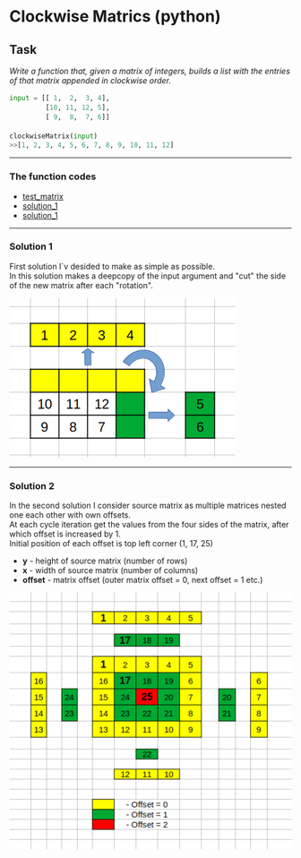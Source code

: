 # Clockwise Matrics (python)

## Task

_Write a function that, given a matrix of integers, builds a list with the entries of that matrix appended in clockwise order._

```python
input = [[ 1,  2,  3, 4],
         [10, 11, 12, 5],
         [ 9,  8,  7, 6]]

clockwiseMatrix(input)
>>[1, 2, 3, 4, 5, 6, 7, 8, 9, 10, 11, 12]
```

---

### The function codes

- [test_matrix](https://github.com/antovk/test-tasks/blob/main/clockwise-matrix/test_matrix.py)
- [solution_1](https://github.com/antovk/test-tasks/blob/main/clockwise-matrix/clockwise_matrix_1.py)
- [solution_1](https://github.com/antovk/test-tasks/blob/main/clockwise-matrix/clockwise_matrix_1.py)

---

### Solution 1

First solution I`v desided to make as simple as possible.\
In this solution makes a deepcopy of the input argument and "cut" the side of the new matrix after each "rotation".

![Untitled](img/cw1.png)

---

### Solution 2

In the second solution I consider source matrix as multiple matrices nested one each other with own offsets.\
At each cycle iteration get the values from the four sides of the matrix, after which offset is increased by 1.\
Initial position of each offset is top left corner (1, 17, 25)

- **y** - height of source matrix (number of rows)
- **x** - width of source matrix (number of columns)
- **offset** - matrix offset (outer matrix offset = 0, next offset = 1 etc.)

![Untitled](img/cw2.png)
